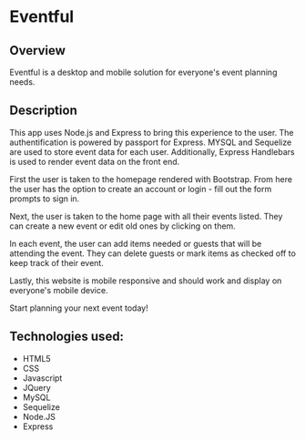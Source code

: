 # Eventful

## Overview

Eventful is a desktop and mobile solution for everyone's event planning needs.

## Description

This app uses Node.js and Express to bring this experience to the user. The authentification is powered by passport for Express. MYSQL and Sequelize are used to store event data for each user. Additionally, Express Handlebars is used to render event data on the front end.

First the user is taken to the homepage rendered with Bootstrap. From here the user has the option to create an account or login - fill out the form prompts to sign in.

Next, the user is taken to the home page with all their events listed. They can create a new event or edit old ones by clicking on them.

In each event, the user can add items needed or guests that will be attending the event. They can delete guests or mark items as checked off to keep track of their event.

Lastly, this website is mobile responsive and should work and display on everyone's mobile device.

Start planning your next event today!

## Technologies used:

* HTML5
* CSS
* Javascript
* JQuery
* MySQL
* Sequelize
* Node.JS
* Express
